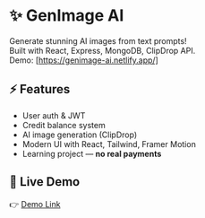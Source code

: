 # ✨ GenImage AI

Generate stunning AI images from text prompts!  
Built with React, Express, MongoDB, ClipDrop API.  
Demo: [https://genimage-ai.netlify.app/]

## ⚡ Features
- User auth & JWT
- Credit balance system
- AI image generation (ClipDrop)
- Modern UI with React, Tailwind, Framer Motion
- Learning project — **no real payments**

## 🚀 Live Demo
👉 [Demo Link](https://genimage-ai.netlify.app/)


